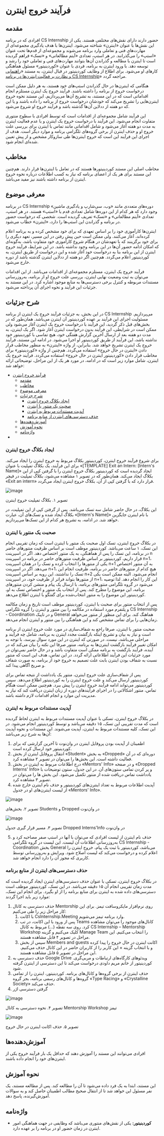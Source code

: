 # فرآیند خروج اینترن


## مقدمه

افرادی که در برنامه CS Internship حضور دارند دارای نقش‌های مختلفی هستند. یکی از این نقش‌ها با عنوان «اینترن» شناخته می‌شود. اینترن‌ها با هدف یادگیری مجموعه‌ای از مهارت‌های فنی و تعاملی وارد برنامه می‌شوند و مجموعه‌ای از قدم‌ها تحت عنوان «استپ» را می‌گذرانند. در هر استپ، تعدادی «آیتم مطالعاتی» و «تسک» فراهم گردیده است تا اینترن با مطالعه و گذراندن آن‌ها بتوانند مهارت‌های فنی و تعاملی خود را رشد و توسعه دهد. با ورود اینترن به برنامه، فردی با عنوان «کوردینیتور» مسئول هماهنگی کارهای او می‌شود. برای اطلاع از وظایف کوردینیتور در قبال اینترن، به مستند «[راهنمایی و نظارت بر فعالیت اینترن‌ها در برنامه CS Internship](https://mehransystems.sharepoint.com/:b:/s/CSInternship/EVjJ__buNOFPupYWplyHm1gBAuXVkXZlXYKDomg3QO7y6Q?e=8vP52B)» مراجعه گردد.

هنگامی که اینترن‌ها در حال گذراندن استپ‌های خود هستند، به هر دلیل ممکن است درخواست خروج از برنامه را داشته باشند. فرآیند خروج یک اینترن مستلزم انجام اقداماتی است که در این مستند، به تشریح آن‌ها می‌پردازیم. این مستند نحوه خروج اینترن‌هایی را تشریح می‌کند که خودشان درخواست خروج از برنامه را داده باشند و یا این که دو هفته از ددلاین آن‌ها گذشته باشد و فرآیند خروج او شروع می‌شود.

این فرآیند شامل مجموعه‌ای از اقدامات است که توسط افرادی با سطوح منتوری متفاوت انجام می‌شود. این فرآیند با درخواست خروج یک اینترن و یا عدم فعالیت اینترن به مدت دو هفته آغاز می‌شود و شامل اقداماتی مانند تماس با اینترن برای بررسی علت خروج او و حذف اینترن از برخی گروه‌های تلگرامی برنامه و موارد دیگر است. هدف از اجرای این فرآیند این است که خروج اینترن‌ها طی سازوکار مشخص و از پیش تعیین شده‌ای انجام شود.

## مخاطب

مخاطب اصلی این مستند کوردینیتورها هستند که در تعامل با اینترن‌ها قرار دارند. هم‌چنین این مستند برای هر یک از اعضای برنامه که نیاز به کسب اطلاعات درباره نحوه خروج اینترن از برنامه داشته باشند نیز مفید می‌باشد.

## معرفی موضوع

در برنامه CS Internship دوره‌های متعددی مانند «وب، سی‌شارپ و یادگیری ماشین» وجود دارد که هر کدام از این دوره‌ها شامل تعدادی قدم یا «استپ» هستند. در هر استپ، تعدادی «آیتم مطالعاتی» و «تسک» تعریف گردیده است. شخصی که درخواست حضور در برنامه و گذراندن این استپ‌ها را دارد، «اینترن» خطاب می‌شود.

اینترن‌ها کارآموزی خود را بر اساس تعهدی که برای خود مشخص کرده و به برنامه اعلام کرده‌اند، آغاز می‌کنند. ولی ممکن است حین پیش رفتن در این مسیر، تعهد دیگری را برای خود برگزینند که با تعهدشان در هنگام شروع کارآموزی خود متفاوت باشد، به‌گونه‌ای که امکان ادامه حضور آن‌ها در این برنامه وجود نداشته باشد. در این شرایط، فرآیند خروج اینترن از این برنامه بنا به درخواست خود آغاز شده و این درخواست از طریق اینترن، به کوردینیتور اعلام می‌گردد. هم‌چنین اگر دو هفته از ددلاین اینترن گذشته باشد از دوره خارج می‌شود.

فرآیند خروج یک اینترن، مستلزم مجموعه‌ای از اقدامات می‌باشد. از این اقدامات می‌توان به ثبت وضعیت نهایی اینترن، بررسی علت خروج او از برنامه، به‌روزرسانی مستندات مربوطه و کنترل برخی دسترسی‌ها به منابع موجود اشاره کرد. در این مستند به جزئیات این فرآیند و نحوه اجرای آن پرداخته می‌شود.

## شرح جزئیات

در این بخش، به جزئیات فرآیند خروج یک اینترن از برنامه CS Internship می‌پردازیم. مسئولیت اجرای این فرآیند بر عهده کوردینیتور آن اینترن می‌باشد. همان‌طور که در بخش‌های قبل ذکر گردید، این فرآیند با درخواست خروج یک اینترن آغاز می‌شود ولی ممکن است در شرایطی، این فرآیند بدون درخواست اینترن آغاز شود. اگر یک اینترن، به مدت دو هفته بعد از ارسال آخرین گزارش هفتگی خود، هیچ تماسی با کوردینیتور خود نداشته باشد، این فرآیند از طریق کوردینیتور او اجرا می‌شود. در ادامه این مستند، فرآیند خروج یک اینترن تشریح خواهد شد. بنابراین، از واژه «اینترن» به منظور مخاطب قرار دادن «اینترن در حال خروج» استفاده می‌گردد. هم‌چنین از واژه «کوردینیتور» برای مخاطب قرار دادن «کوردینیتور اینترن در حال خروج» استفاده می‌گردد. فرآیند خروج یک اینترن، شامل موارد زیر است که در ادامه، در مورد هر یک از این مراحل، توضیحاتی ارائه خواهد شد:

- [فرآیند خروج اینترن](#فرآیند-خروج-اینترن)
  - [مقدمه](#مقدمه)
  - [مخاطب](#مخاطب)
  - [معرفی موضوع](#معرفی-موضوع)
  - [شرح جزئیات](#شرح-جزئیات)
    - [ایجاد بکلاگ خروج اینترن](#ایجاد-بکلاگ-خروج-اینترن)
    - [صحبت یک منتور با اینترن](#صحبت-یک-منتور-با-اینترن)
    - [آپدیت مستندات مربوط به اینترن](#آپدیت-مستندات-مربوط-به-اینترن)
    - [حذف دسترسی‌های اینترن از منابع برنامه](#حذف-دسترسیهای-اینترن-از-منابع-برنامه)
  - [آموزش‌دهنده‌ها](#آموزشدهندهها)
  - [نحوه آموزش](#نحوه-آموزش)
  - [واژه‌نامه](#واژهنامه)
- [](#)

### ایجاد بکلاگ خروج اینترن

برای شروع فرآیند خروج اینترن، کوردینیتور بکلاگ مربوط به خروج اینترن را ایجاد می‌کند. برای این فرآیند، یک بکلاگ تمپلیت با عنوان «\[TEMPLATE\] Exit an Intern: \[Intern's Name\]» ایجاد گردیده است که کوردینیتور بکلاگ خروج اینترن را با گرفتن کپی از این بکلاگ ایجاد می‌کند. همان‌طور که در تصویر ۱ مشاهده می‌شود، بکلاگ تمپلیت در فیچر «Exit an intern» قرار دارد که با گرفتن کپی از آن، بکلاگ خروج اینترن ایجاد می‌گردد.

![image](https://github.com/user-attachments/assets/e11f0435-5167-4945-a472-3b7f9b329005)


تصویر ۱. بکلاگ تمپلیت خروج اینترن

این بکلاگ، در حال حاضر شامل سه تسک می‌باشد. پس از گرفتن کپی از این تمپلیت، در بکلاگ ایجاد شده و تسک‌های آن، عبارت «\[Intern's Name\]» با نام اینترن جایگزین خواهد شد. در ادامه، به تشریح هر کدام از این تسک‌ها می‌پردازیم.

### صحبت یک منتور با اینترن

در بکلاگ خروج اینترن، تسک اول صحبت یک منتور با اینترن است که زمان تقریبی انجام این تسک، ۱ ساعت می‌باشد. کوردینیتور موظف است بر اساس ظرفیت منتورهای حاضر در برنامه، این تسک را پس از هماهنگی، به یک منتور اختصاص دهد. اگر در اسپرینت n قرار داریم، کوردینیتور بر اساس ظرفیت منتورهای حاضر در برنامه در اسپرینت n+1، یکی از منتورها را انتخاب کرده و تسک را در همان اسپرینت n+1 به آن منتور اختصاص می‌دهد. اگر در اسپرینت n+1، هیچ کدام از منتورهای حاضر در برنامه، ظرفیت انجام این تسک را نداشتند، این رویه بر اساس اسپرینت n+2 انجام می‌شود. البته ممکن است یکی از منتورها بتواند فراتر از ظرفیت خود، در اسپرینت n+1، این کار را انجام دهد. لذا توصیه می‌شود در گروه تلگرامی منتورهای برنامه، با ارسال یک پیام و منشن کردن منتورهای برنامه، این موضوع را مطرح کند. پس از انتخاب یک منتور و اختصاص تسک به او، کوردینیتور این موضوع را به منتورِ انتخاب‌شده برای گفتگو با اینترن اطلاع می‌دهد.

پس از انتخاب منتور برای صحبت با اینترن، کوردینیتور موظف است تاریخ و زمان مکالمه و پلتفرم مورد استفاده در مکالمه را بین منتور و اینترن را  گروه تلگرامی CS Internship - Coordination و در تاپیک General هماهنگ کند. برای این منظور از منتور می‌خواهد زمان‌هایی را برای تماس مشخص کند و این هماهنگی را بین منتور و اینترن انجام می‌دهد.

صحبت منتور با اینترن، صرفا راجع به شفاف‌سازی در مورد علت خروج اینترن از برنامه است و نیاز به بیان و تشریح اینکه بازگشت مجدد اینترن به برنامه، شامل چه فرآیند و مراحلی می‌باشد، نیست. در صورتی که اینترن در این مورد سوال بپرسد، با توجه به امکان تغییر فرآیند بازگشت اینترن‌ها به برنامه، منتور صرفا این نکته را بیان می‌کند که در آینده، فرآیند بازگشت به برنامه ممکن است متفاوت باشد و در حال حاضر نمی‌توان در مورد جزئیات این فرآیند اطلاعاتی ارائه گردد. در این تماس، هدف این است که منتور نسبت به شفاف بودن اینترن بابت علت تصمیم به خروج خود از برنامه، به صورت شفاف و صریح آگاهی پیدا کند.

پس از شفاف‌سازی علت خروج اینترن، منتور یک یادداشت از نتیجه تماس برای کوردینیتور ارسال می‌کند و علت خروج اینترن را به کوردینیتور اطلاع می‌دهد. سپس کوردینیتور می‌تواند ادامه فرآیند خروج اینترن را پیش ببرد. هم‌چنین ممکن است هنگام تماس، منتور اشکالاتی را در اجرای فرآیندهای دوره از زبان اینترن دریافت کند که نیاز به مدیریت این موارد و انجام اقدامات لازم داشته باشد.

### آپدیت مستندات مربوط به اینترن

در بکلاگ خروج اینترن، تسکی با عنوان آپدیت مستندات مربوط به اینترن لحاظ گردیده است که مدت تقریبی این تسک، ۱۵ دقیقه می‌باشد و توسط کوردینیتور انجام می‌شود. در این تسک، کلیه مستندات مربوط به اینترن، آپدیت می‌شوند. این مستندات و نحوه آپدیت آن‌ها به شرح زیر می‌باشد:

1. اطمینان از آپدیت بودن پروفایل اینترن در وان‌نوت تا آخرین گزارشی که برای کوردینیتور خود ارسال کرده است.
2. انتقال پروفایل اینترن از بخش «Student» به بخش «Dropped» دوره‌ای که در آن فعالیت داشته است. این بخش‌ها را می‌توان در تصویر ۲ مشاهده کرد.
3. درج اطلاعات مربوط به اینترن در بخش «Mentors' Info» و در صفحه «Dropped Interns' Info» و پر کردن تمامی ستون‌های آن. در این جدول، ستون توضیحات با یادداشت تماس دریافت شده از منتور تکمیل می‌شود. این بخش ها را می‌توان در تصویر ۳ مشاهده کرد.
4. آپدیت اطلاعات مربوط به تعداد اینترن‌های کوردینیتور و حذف نام اینترن خارج شده از لیست اینترن‌های او در جدول «Mentors' Info».

![image](https://github.com/zahra-ahangari/cs-internship-spec/assets/29492005/52630b3b-1ef2-4038-993c-0146212d206b)

تصویر ۲. بخش‌های Students و Dropped در وان‌نوت

![image](https://github.com/zahra-ahangari/cs-internship-spec/assets/29492005/a38ca070-6df8-4858-b194-3608579d9109)


تصویر ۳. مسیر قرار گیری جدول Dropped Interns’Info در وان‌نوت

5. حذف نام اینترن از لیست افرادی که می‌توان با آنها در استپ صفر مصاحبه کرد و به‌روزرسانی اطلاعات آن لیست. این لیست در گروه تلگرامی CS Internship - Coordination بخش General می‌باشد، کوردینیتور با ثبت یک پیام، خروج اینترن را اعلام کرده و درخواست می‌کند که لیست اصلاح شود. ویرایش و به‌روزرسانی توسط کاربری که مجوز آن را دارد انجام خواهد شد.

### حذف دسترسی‌های اینترن از منابع برنامه

در بکلاگ خروج اینترن، تسکی با عنوان حذف دسترسی‌های اینترن ایجاد گردیده است که مدت زمان تقریبی انجام آن ۱۵ دقیقه می‌باشد. در این تسک، کوردینیتور موظف است دسترسی‌های داده شده به اینترن برای منابع برنامه را از او بگیرد. برای انجام این تسک، موارد زیر باید اجرا گردند:

1. حذف دسترسی به کانال Mentorship روی نرم‌افزار مایکروسافت تیمز. برای این کار مراحل زیر را طی می‌کنیم:
    1. با اکانت CsInternship.Meeting وارد برنامه تیمز می‌شویم.
    2. پس از ورود با این اکانت، در تب Teams کانال‌های موجود را می‌توان مشاهده کرد. روی سه نقطه (...) مربوط به کانال CS Internship – Mentorship Workshop کلیک می‌کنیم و گزینه Manage Team را انتخاب می‌کنیم. این مراحل در تصویر ۴ قابل مشاهده هستند.
    3. سپس از بخش Members and guests اکانت اینترن در حال خروج را پیدا کرده و با انتخاب گزینه × این کاربر را از کاربران حاضر در این کانال حذف می‌کنیم. این مراحل در تصویر ۵ قابل مشاهده هستند.
2. حذف دسترسی به Google Drive ویدئوهای کارگاه‌های ارتباطات و مربی‌گری. کوردینیتور از خانم مریم داودی درخواست می‌کند تا این دسترسی از اینترن گرفته شود.
3. حذف اینترن از برخی گروه‌ها و کانال‌های برنامه. کوردینیتور، اینترن را از تمامی گروه‌ها و کانال‌های رسمی برنامه، بجز گروه «Type Racing» و «Crystalline Society» حذف می‌کند.
4. گرفتن دسترسی اژر


![image](https://github.com/zahra-ahangari/cs-internship-spec/assets/29492005/355cb73e-5b45-4f4f-9871-8c8a5cf7bc84)

تصویر ۴. نحوه دسترسی به کانال Mentorship Workshop تیمز

![image](https://github.com/zahra-ahangari/cs-internship-spec/assets/29492005/19a2b640-4dad-4284-bfc5-b390086fa97c)


تصویر ۵. حذف اکانت اینترن در حال خروج

## آموزش‌دهنده‌ها

افرادی می‌توانند این مستند را آموزش دهند که حداقل یک بار فرآیند خروج یکی از اینترن‌های خود را انجام داده باشند.

## نحوه آموزش

این مستند، ابتدا به یک فرد داده می‌شود تا آن را مطالعه کند. پس از مطالعه مستند، یک نفر مسئول این خواهد شد تا از انتقال صحیح مطالب اطمینان حاصل کند و به سوالات آموزش‌گیرنده، پاسخ دهد.

## واژه‌نامه

- **کوردینیتور:** یکی از نقش‌های منتوری می‌باشد که وظایفی در جهت هماهنگی امور اینترن در زمان حضور او در برنامه را بر عهده دارد.

#
